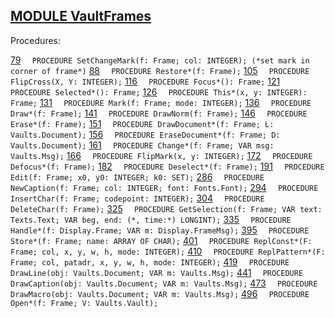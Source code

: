 
## [MODULE VaultFrames](https://github.com/io-core/Crypto/blob/main/VaultFrames.Mod)

Procedures:

[79](https://github.com/io-core/Crypto/blob/main/VaultFrames.Mod#79) `  PROCEDURE SetChangeMark(f: Frame; col: INTEGER); (*set mark in corner of frame*)`
[88](https://github.com/io-core/Crypto/blob/main/VaultFrames.Mod#88) `  PROCEDURE Restore*(f: Frame);`
[105](https://github.com/io-core/Crypto/blob/main/VaultFrames.Mod#105) `  PROCEDURE FlipCross(X, Y: INTEGER);`
[116](https://github.com/io-core/Crypto/blob/main/VaultFrames.Mod#116) `  PROCEDURE Focus*(): Frame;`
[121](https://github.com/io-core/Crypto/blob/main/VaultFrames.Mod#121) `  PROCEDURE Selected*(): Frame;`
[126](https://github.com/io-core/Crypto/blob/main/VaultFrames.Mod#126) `  PROCEDURE This*(x, y: INTEGER): Frame;`
[131](https://github.com/io-core/Crypto/blob/main/VaultFrames.Mod#131) `  PROCEDURE Mark(f: Frame; mode: INTEGER);`
[136](https://github.com/io-core/Crypto/blob/main/VaultFrames.Mod#136) `  PROCEDURE Draw*(f: Frame);`
[141](https://github.com/io-core/Crypto/blob/main/VaultFrames.Mod#141) `  PROCEDURE DrawNorm(f: Frame);`
[146](https://github.com/io-core/Crypto/blob/main/VaultFrames.Mod#146) `  PROCEDURE Erase*(f: Frame);`
[151](https://github.com/io-core/Crypto/blob/main/VaultFrames.Mod#151) `  PROCEDURE DrawDocument*(f: Frame; L: Vaults.Document);`
[156](https://github.com/io-core/Crypto/blob/main/VaultFrames.Mod#156) `  PROCEDURE EraseDocument*(f: Frame; D: Vaults.Document);`
[161](https://github.com/io-core/Crypto/blob/main/VaultFrames.Mod#161) `  PROCEDURE Change*(f: Frame; VAR msg: Vaults.Msg);`
[166](https://github.com/io-core/Crypto/blob/main/VaultFrames.Mod#166) `  PROCEDURE FlipMark(x, y: INTEGER);`
[172](https://github.com/io-core/Crypto/blob/main/VaultFrames.Mod#172) `  PROCEDURE Defocus*(f: Frame);`
[182](https://github.com/io-core/Crypto/blob/main/VaultFrames.Mod#182) `  PROCEDURE Deselect*(f: Frame);`
[191](https://github.com/io-core/Crypto/blob/main/VaultFrames.Mod#191) `  PROCEDURE Edit(f: Frame; x0, y0: INTEGER; k0: SET);`
[286](https://github.com/io-core/Crypto/blob/main/VaultFrames.Mod#286) `  PROCEDURE NewCaption(f: Frame; col: INTEGER; font: Fonts.Font);`
[294](https://github.com/io-core/Crypto/blob/main/VaultFrames.Mod#294) `  PROCEDURE InsertChar(f: Frame; codepoint: INTEGER);`
[304](https://github.com/io-core/Crypto/blob/main/VaultFrames.Mod#304) `  PROCEDURE DeleteChar(f: Frame);`
[325](https://github.com/io-core/Crypto/blob/main/VaultFrames.Mod#325) `  PROCEDURE GetSelection(f: Frame; VAR text: Texts.Text; VAR beg, end: (*, time:*) LONGINT);`
[335](https://github.com/io-core/Crypto/blob/main/VaultFrames.Mod#335) `  PROCEDURE Handle*(f: Display.Frame; VAR m: Display.FrameMsg);`
[395](https://github.com/io-core/Crypto/blob/main/VaultFrames.Mod#395) `  PROCEDURE Store*(f: Frame; name: ARRAY OF CHAR);`
[401](https://github.com/io-core/Crypto/blob/main/VaultFrames.Mod#401) `  PROCEDURE ReplConst*(F: Frame; col, x, y, w, h, mode: INTEGER);`
[410](https://github.com/io-core/Crypto/blob/main/VaultFrames.Mod#410) `  PROCEDURE ReplPattern*(F: Frame; col, patadr, x, y, w, h, mode: INTEGER);`
[419](https://github.com/io-core/Crypto/blob/main/VaultFrames.Mod#419) `  PROCEDURE DrawLine(obj: Vaults.Document; VAR m: Vaults.Msg);`
[441](https://github.com/io-core/Crypto/blob/main/VaultFrames.Mod#441) `  PROCEDURE DrawCaption(obj: Vaults.Document; VAR m: Vaults.Msg);`
[473](https://github.com/io-core/Crypto/blob/main/VaultFrames.Mod#473) `  PROCEDURE DrawMacro(obj: Vaults.Document; VAR m: Vaults.Msg);`
[496](https://github.com/io-core/Crypto/blob/main/VaultFrames.Mod#496) `  PROCEDURE Open*(f: Frame; V: Vaults.Vault);`
